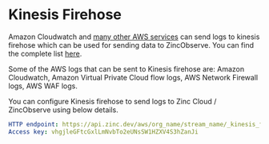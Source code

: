 # Kinesis Firehose

Amazon Cloudwatch and [many other AWS services](https://docs.aws.amazon.com/AmazonCloudWatch/latest/logs/AWS-logs-and-resource-policy.html) can send logs to kinesis firehose which can be used for sending data to ZincObserve. You can find the complete list [here](https://docs.aws.amazon.com/AmazonCloudWatch/latest/logs/AWS-logs-and-resource-policy.html).

Some of the AWS logs that can be sent to Kinesis firehose are: Amazon Cloudwatch, Amazon Virtual Private Cloud flow logs, AWS Network Firewall logs, AWS WAF logs.

You can configure Kinesis firehose to send logs to Zinc Cloud / ZincObserve using below details.

```yaml
HTTP endpoint: https://api.zinc.dev/aws/org_name/stream_name/_kinesis_firehose
Access key: vhgjleGFtcGxlLmNvbTo2eUNsSW1HZXV4S3hZanJi
```

